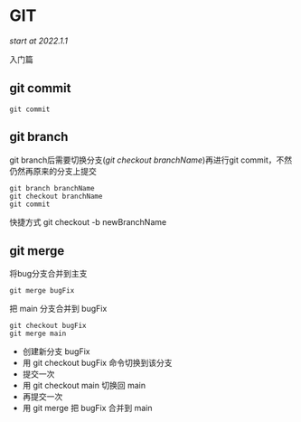 # GIT
*start at 2022.1.1*

入门篇

## git commit
```git
git commit
```
## git branch
git branch后需要切换分支(*git checkout branchName*)再进行git commit，不然仍然再原来的分支上提交
```git
git branch branchName
git checkout branchName
git commit
```
快捷方式
git checkout -b newBranchName
## git merge
将bug分支合并到主支
```git
git merge bugFix
```
把 main 分支合并到 bugFix
```git
git checkout bugFix
git merge main
```
* 创建新分支 bugFix
* 用 git checkout bugFix 命令切换到该分支
* 提交一次
* 用 git checkout main 切换回 main
* 再提交一次
* 用 git merge 把 bugFix 合并到 main

